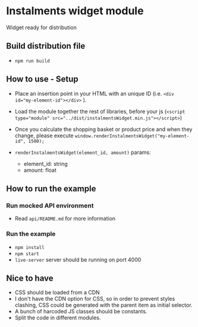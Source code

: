 # Instalments widget module

Widget ready for distribution

## Build distribution file 
* `npm run build`

## How to use - Setup

* Place an insertion point in your HTML with an unique ID (i.e. `<div id="my-element-id"></div>` ).
* Load the module together the rest of libraries, before your js (`<script type="module" src="../dist/instalmentsWidget.min.js"></script>`)
* Once you calculate the shopping basket or product price and when they change, please execute `window.renderInstalmentsWidget("my-element-id", 1500);`
* `renderInstalmentsWidget(element_id, amount)` params:

    * element_id: string
    * amount: float

## How to run the example

### Run mocked API environment
* Read `api/README.md` for more information

### Run the example
* `npm install`
* `npm start`
* `live-server` server should be running on port 4000

## Nice to have

* CSS should be loaded from a CDN
* I don't have the CDN option for CSS, so in order to prevent styles clashing, CSS could be generated with the parent item as initial selector.
* A bunch of harcoded JS classes should be constants.
* Split the code in different modules.


